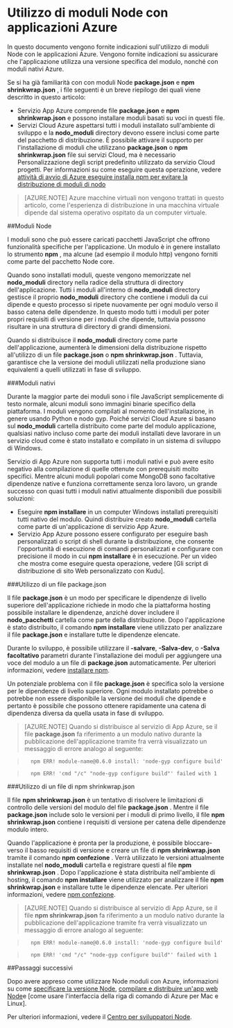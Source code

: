 <properties
    pageTitle="Utilizzo dei moduli Node"
    description="Informazioni su come lavorare con i moduli Node quando si utilizza il servizio di App Azure o servizi Cloud."
    services=""
    documentationCenter="nodejs"
    authors="rmcmurray"
    manager="wpickett"
    editor=""/>

<tags
    ms.service="multiple"
    ms.workload="na"
    ms.tgt_pltfrm="na"
    ms.devlang="nodejs"
    ms.topic="article"
    ms.date="08/11/2016"
    ms.author="robmcm"/>


# <a name="using-nodejs-modules-with-azure-applications"></a>Utilizzo di moduli Node con applicazioni Azure

In questo documento vengono fornite indicazioni sull'utilizzo di moduli Node con le applicazioni Azure. Vengono fornite indicazioni su assicurare che l'applicazione utilizza una versione specifica del modulo, nonché con moduli nativi Azure.

Se si ha già familiarità con con moduli Node **package.json** e **npm shrinkwrap.json** , i file seguenti è un breve riepilogo dei quali viene descritto in questo articolo:

* Servizio App Azure comprende file **package.json** e **npm shrinkwrap.json** e possono installare moduli basati su voci in questi file.
* Servizi Cloud Azure aspettarsi tutti i moduli installato sull'ambiente di sviluppo e la **nodo\_moduli** directory devono essere inclusi come parte del pacchetto di distribuzione. È possibile attivare il supporto per l'installazione di moduli che utilizzano **package.json** o **npm shrinkwrap.json** file sui servizi Cloud, ma è necessario Personalizzazione degli script predefinito utilizzato da servizio Cloud progetti. Per informazioni su come eseguire questa operazione, vedere [attività di avvio di Azure eseguire installa npm per evitare la distribuzione di moduli di nodo](https://github.com/woloski/nodeonazure-blog/blob/master/articles/startup-task-to-run-npm-in-azure.markdown)

> [AZURE.NOTE] Azure macchine virtuali non vengono trattati in questo articolo, come l'esperienza di distribuzione in una macchina virtuale dipende dal sistema operativo ospitato da un computer virtuale.

##<a name="nodejs-modules"></a>Moduli Node

I moduli sono che può essere caricati pacchetti JavaScript che offrono funzionalità specifiche per l'applicazione. Un modulo è in genere installato lo strumento **npm** , ma alcune (ad esempio il modulo http) vengono forniti come parte del pacchetto Node core.

Quando sono installati moduli, queste vengono memorizzate nel **nodo\_moduli** directory nella radice della struttura di directory dell'applicazione. Tutti i moduli all'interno di **nodo\_moduli** directory gestisce il proprio **nodo\_moduli** directory che contiene i moduli da cui dipende e questo processo si ripete nuovamente per ogni modulo verso il basso catena delle dipendenze. In questo modo tutti i moduli per poter propri requisiti di versione per i moduli che dipende, tuttavia possono risultare in una struttura di directory di grandi dimensioni.

Quando si distribuisce il **nodo\_moduli** directory come parte dell'applicazione, aumenterà le dimensioni della distribuzione rispetto all'utilizzo di un file **package.json** o **npm shrinkwrap.json** . Tuttavia, garantisce che la versione dei moduli utilizzati nella produzione siano equivalenti a quelli utilizzati in fase di sviluppo.

###<a name="native-modules"></a>Moduli nativi

Durante la maggior parte dei moduli sono i file JavaScript semplicemente di testo normale, alcuni moduli sono immagini binarie specifico della piattaforma. I moduli vengono compilati al momento dell'installazione, in genere usando Python e nodo gyp. Poiché servizi Cloud Azure si basano sul **nodo\_moduli** cartella distribuito come parte del modulo applicazione, qualsiasi nativo incluso come parte dei moduli installati deve lavorare in un servizio cloud come è stato installato e compilato in un sistema di sviluppo di Windows.

Servizio di App Azure non supporta tutti i moduli nativi e può avere esito negativo alla compilazione di quelle ottenute con prerequisiti molto specifici. Mentre alcuni moduli popolari come MongoDB sono facoltative dipendenze native e funziona correttamente senza loro lavoro, un grande successo con quasi tutti i moduli nativi attualmente disponibili due possibili soluzioni:

* Eseguire **npm installare** in un computer Windows installati prerequisiti tutti nativo del modulo. Quindi distribuire creato **nodo\_moduli** cartella come parte di un'applicazione di servizio App Azure.
* Servizio App Azure possono essere configurato per eseguire bash personalizzati o script di shell durante la distribuzione, che consente l'opportunità di esecuzione di comandi personalizzati e configurare con precisione il modo in cui **npm installare** è in esecuzione. Per un video che mostra come eseguire questa operazione, vedere [Gli script di distribuzione di sito Web personalizzato con Kudu].

###<a name="using-a-packagejson-file"></a>Utilizzo di un file package.json

Il file **package.json** è un modo per specificare le dipendenze di livello superiore dell'applicazione richiede in modo che la piattaforma hosting possibile installare le dipendenze, anziché dover includere il **nodo\_pacchetti** cartella come parte della distribuzione. Dopo l'applicazione è stato distribuito, il comando **npm installare** viene utilizzato per analizzare il file **package.json** e installare tutte le dipendenze elencate.

Durante lo sviluppo, è possibile utilizzare il **-salvare**, **-Salva-dev**, o **-Salva facoltativo** parametri durante l'installazione dei moduli per aggiungere una voce del modulo a un file di **package.json** automaticamente. Per ulteriori informazioni, vedere [installare npm](https://docs.npmjs.com/cli/install).

Un potenziale problema con il file **package.json** è specifica solo la versione per le dipendenze di livello superiore. Ogni modulo installato potrebbe o potrebbe non essere disponibile la versione dei moduli che dipende e pertanto è possibile che possono ottenere rapidamente una catena di dipendenza diversa da quella usata in fase di sviluppo.

> [AZURE.NOTE]
> Quando si distribuisce al servizio di App Azure, se il file <b>package.json</b> fa riferimento a un modulo nativo durante la pubblicazione dell'applicazione tramite fra verrà visualizzato un messaggio di errore analogo al seguente:

>       npm ERR! module-name@0.6.0 install: 'node-gyp configure build'

>       npm ERR! 'cmd "/c" "node-gyp configure build"' failed with 1


###<a name="using-a-npm-shrinkwrapjson-file"></a>Utilizzo di un file di npm shrinkwrap.json

Il file **npm shrinkwrap.json** è un tentativo di risolvere le limitazioni di controllo delle versioni del modulo del file **package.json** . Mentre il file **package.json** include solo le versioni per i moduli di primo livello, il file **npm shrinkwrap.json** contiene i requisiti di versione per catena delle dipendenze modulo intero.

Quando l'applicazione è pronta per la produzione, è possibile bloccare-verso il basso requisiti di versione e creare un file di **npm shrinkwrap.json** tramite il comando **npm confezione** . Verrà utilizzato le versioni attualmente installate nel **nodo\_moduli** cartella e registrare questi al file **npm shrinkwrap.json** . Dopo l'applicazione è stata distribuita nell'ambiente di hosting, il comando **npm installare** viene utilizzato per analizzare il file **npm shrinkwrap.json** e installare tutte le dipendenze elencate. Per ulteriori informazioni, vedere [npm confezione](https://docs.npmjs.com/cli/shrinkwrap).

> [AZURE.NOTE]
>Quando si distribuisce al servizio di App Azure, se il file <b>npm shrinkwrap.json</b> fa riferimento a un modulo nativo durante la pubblicazione dell'applicazione tramite fra verrà visualizzato un messaggio di errore analogo al seguente:

>       npm ERR! module-name@0.6.0 install: 'node-gyp configure build'

>       npm ERR! 'cmd "/c" "node-gyp configure build"' failed with 1


##<a name="next-steps"></a>Passaggi successivi

Dopo avere appreso come utilizzare Node moduli con Azure, informazioni su come [specificare la versione Node], [compilare e distribuire un'app web Node]e [come usare l'interfaccia della riga di comando di Azure per Mac e Linux].

Per ulteriori informazioni, vedere il [Centro per sviluppatori Node](/develop/nodejs/).

[specificare la versione Node]: nodejs-specify-node-version-azure-apps.md
[Come utilizzare la riga di comando di Azure per Mac e Linux]: xplat-cli-install.md
[compilare e distribuire un'app web Node]: web-sites-nodejs-develop-deploy-mac.md
[Node.js Web Application with Storage on MongoDB (MongoLab)]: store-mongolab-web-sites-nodejs-store-data-mongodb.md
[Build and deploy a Node.js application to an Azure Cloud Service]: cloud-services-nodejs-develop-deploy-app.md
[Script di distribuzione di sito Web personalizzato con Kudu]: /documentation/videos/custom-web-site-deployment-scripts-with-kudu/
